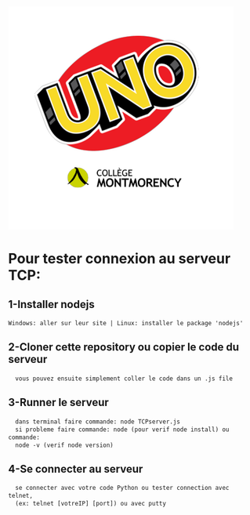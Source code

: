 ![logo](smallLogo.png)
# Pour tester connexion au serveur TCP:
## 1-Installer nodejs
    Windows: aller sur leur site | Linux: installer le package 'nodejs'

## 2-Cloner cette repository ou copier le code du serveur
      vous pouvez ensuite simplement coller le code dans un .js file

## 3-Runner le serveur
      dans terminal faire commande: node TCPserver.js
      si probleme faire commande: node (pour verif node install) ou commande:
      node -v (verif node version)

## 4-Se connecter au serveur
      se connecter avec votre code Python ou tester connection avec telnet,
      (ex: telnet [votreIP] [port]) ou avec putty
      

